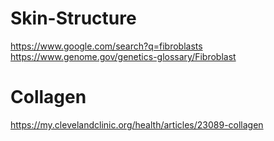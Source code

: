 # Skin-Structure
https://www.google.com/search?q=fibroblasts https://www.genome.gov/genetics-glossary/Fibroblast

# Collagen
https://my.clevelandclinic.org/health/articles/23089-collagen

